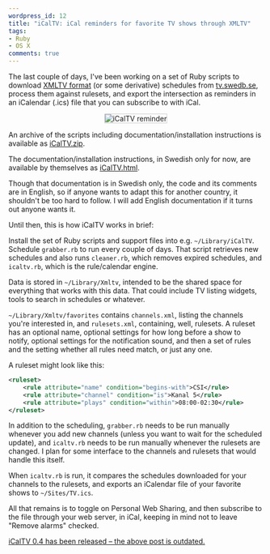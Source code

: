 ```yaml
---
wordpress_id: 12
title: "iCalTV: iCal reminders for favorite TV shows through XMLTV"
tags:
- Ruby
- OS X
comments: true
---
```

The last couple of days, I've been working on a set of Ruby scripts to download <a href="http://www.xmltv.org/">XMLTV format</a> (or some derivative) schedules from <a href="http://tv.swedb.se/">tv.swedb.se</a>, process them against rulesets, and export the intersection as reminders in an iCalendar (.ics) file that you can subscribe to with iCal.

<p style="text-align:center"><img src="https://henrik.nyh.se/uploads/icaltv.png" alt="iCalTV reminder" style="border:1px solid #CCC" /></p>

<!--more-->

An archive of the scripts including documentation/installation instructions is available as <a href="https://henrik.nyh.se/filer/iCalTV.zip">iCalTV.zip</a>.

The documentation/installation instructions, in Swedish only for now, are available by themselves as <a href="https://henrik.nyh.se/filer/iCalTV.html">iCalTV.html</a>.

Though that documentation is in Swedish only, the code and its comments are in English, so if anyone wants to adapt this for another country, it shouldn't be too hard to follow. I will add English documentation if it turns out anyone wants it.

Until then, this is how iCalTV works in brief:

Install the set of Ruby scripts and support files into e.g. <code>~/Library/iCalTV</code>. Schedule <code>grabber.rb</code> to run every couple of days. That script retrieves new schedules and also runs <code>cleaner.rb</code>, which removes expired schedules, and <code>icaltv.rb</code>, which is the rule/calendar engine.

Data is stored in <code>~/Library/Xmltv</code>, intended to be the shared space for everything that works with this data. That could include TV listing widgets, tools to search in schedules or whatever.

<code>~/Library/Xmltv/favorites</code> contains <code>channels.xml</code>, listing the channels you're interested in, and <code>rulesets.xml</code>, containing, well, rulesets. A ruleset has an optional name, optional settings for how long before a show to notify, optional settings for the notification sound, and then a set of rules and the setting whether all rules need match, or just any one.

A ruleset might look like this:

``` xml
<ruleset>
	<rule attribute="name" condition="begins-with">CSI</rule>
	<rule attribute="channel" condition="is">Kanal 5</rule>
	<rule attribute="plays" condition="within">08:00-02:30</rule>
</ruleset>
```

In addition to the scheduling, <code>grabber.rb</code> needs to be run manually whenever you add new channels (unless you want to wait for the scheduled update), and <code>icaltv.rb</code> needs to be run manually whenever the rulesets are changed. I plan for some interface to the channels and rulesets that would handle this itself.

When <code>icaltv.rb</code> is run, it compares the schedules downloaded for your channels to the rulesets, and exports an iCalendar file of your favorite shows to <code>~/Sites/TV.ics</code>.

All that remains is to toggle on Personal Web Sharing, and then subscribe to the file through your web server, in iCal, keeping in mind not to leave "Remove alarms" checked.

<p class="updated"><a href="https://henrik.nyh.se/2006/08/icaltv-04-released/">iCalTV 0.4 has been released &ndash; the above post is outdated.</a></p>
